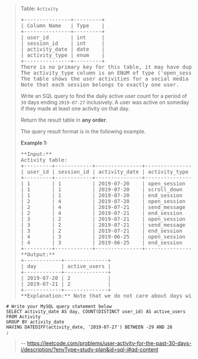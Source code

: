 > Table: `Activity`
> 
> <pre>+---------------+---------+
> | Column Name   | Type    |
> +---------------+---------+
> | user_id       | int     |
> | session_id    | int     |
> | activity_date | date    |
> | activity_type | enum    |
> +---------------+---------+
> There is no primary key for this table, it may have duplicate rows.
> The activity_type column is an ENUM of type ('open_session', 'end_session', 'scroll_down', 'send_message').
> The table shows the user activities for a social media website. 
> Note that each session belongs to exactly one user.
> </pre>
> 
> Write an SQL query to find the daily active user count for a period of `30` days ending `2019-07-27` inclusively. A user was active on someday if they made at least one activity on that day.
> 
> Return the result table in **any order**.
> 
> The query result format is in the following example.
> 
> **Example 1:**
> 
> <pre>**Input:** 
> Activity table:
> +---------+------------+---------------+---------------+
> | user_id | session_id | activity_date | activity_type |
> +---------+------------+---------------+---------------+
> | 1       | 1          | 2019-07-20    | open_session  |
> | 1       | 1          | 2019-07-20    | scroll_down   |
> | 1       | 1          | 2019-07-20    | end_session   |
> | 2       | 4          | 2019-07-20    | open_session  |
> | 2       | 4          | 2019-07-21    | send_message  |
> | 2       | 4          | 2019-07-21    | end_session   |
> | 3       | 2          | 2019-07-21    | open_session  |
> | 3       | 2          | 2019-07-21    | send_message  |
> | 3       | 2          | 2019-07-21    | end_session   |
> | 4       | 3          | 2019-06-25    | open_session  |
> | 4       | 3          | 2019-06-25    | end_session   |
> +---------+------------+---------------+---------------+
> **Output:** 
> +------------+--------------+ 
> | day        | active_users |
> +------------+--------------+ 
> | 2019-07-20 | 2            |
> | 2019-07-21 | 2            |
> +------------+--------------+ 
> **Explanation:** Note that we do not care about days with zero active users.</pre>
>
```
# Write your MySQL query statement below
SELECT activity_date AS day, COUNT(DISTINCT user_id) AS active_users
FROM Activity
GROUP BY activity_date
HAVING DATEDIFF(activity_date, '2019-07-27') BETWEEN -29 AND 28
;
```
> -- https://leetcode.com/problems/user-activity-for-the-past-30-days-i/description/?envType=study-plan&id=sql-i#qd-content
